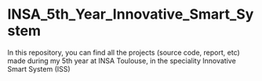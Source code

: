 # INSA_5th_Year_Innovative_Smart_System
In this repository, you can find all the projects (source code, report, etc) made during my 5th year at INSA Toulouse, in the speciality Innovative Smart System (ISS)

